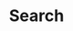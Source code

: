 ---
title: Search
excerpt: |-
  Search for all supported contents.

  Required scopes:
  + **post**
api:
  file: lolzteam-public-api-forum.json
  operationId: Search.All
deprecated: false
hidden: false
metadata:
  title: ''
  description: ''
  robots: index
next:
  description: ''
---
